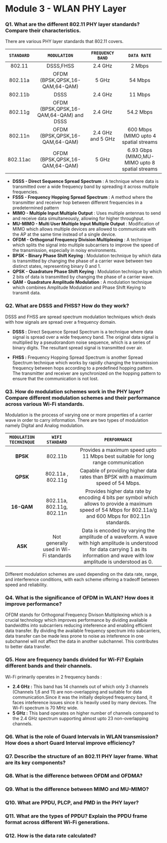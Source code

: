 # Module 3 - WLAN PHY Layer

### Q1. What are the different 802.11 PHY layer standards? Compare their characteristics.
There are various PHY layer standards that 802.11 covers.

| **`STANDARD`** | **`MODULATION`** | **`FREQUENCY BAND`** | **`DATA RATE`** |
|    :---:     |     :---:      |       :---:        |     :---:     |
|   802.11     |    DSSS,FHSS   | 2.4 GHz | 2 Mbps |
|   802.11a    |    OFDM (BPSK,QPSK,16-QAM,64-QAM)   | 5 GHz | 54 Mbps |
|   802.11b    |    DSSS    | 2.4 GHz | 11 Mbps |
|   802.11g    |    OFDM (BPSK,QPSK,16-QAM,64-QAM) and DSSS   | 2.4 GHz | 54.2 Mbps |
|   802.11n    |    OFDM (BPSK,QPSK,16-QAM,64-QAM)   | 2.4 GHz and 5 GHz | 600 Mbps (MIMO upto 4 spatial streams |
|   802.11ac    |    OFDM (BPSK,QPSK,16-QAM,64-QAM)   | 5 GHz | 6.93 Gbps (MIMO,MU-MIMO upto 8 spatial streams |

- **DSSS - Direct Sequence Spread Spectrum** : A technique where data is transmitted over a wide frequency band by spreading it across multiple frequencies. 
- **FSSS - Frequency Hopping Spread Spectrum** : A method where the transmitter and receiver hop between different frequencies in a predetermined pattern
- **MIMO - Multiple Input Multiple Output** : Uses multiple antennas to send and receive data simultaneously, allowing for higher throughput.
- **MU-MIMO - Multi User Multiple Input Multiple Output** : Modification of MIMO which allows multiple devices are allowed to communicate with the AP at the same time instead of a single device.
- **OFDM - Orthogonal Frequency Division Multiplexing** : A technique which splits the signal into multiple subcarriers to improve the speed of the transmission, especially in noisy environments.
- **BPSK - Binary Phase Shift Keying** : Modulation technique by which data is transmitted by changing the phase of a carrier wave between two distinct states, representing binary 0 and 1.
- **QPSK - Quadrature Phase Shift Keying** : Modulation technique by which 2 bits of data is transmitted by changing the phase of a carrier wave.
- **QAM - Quadrature Amplitude Modulation** : A modulation technique which combines Amplitude Modulation and Phase Shift Keying to transmit data.
  
### Q2. What are DSSS and FHSS? How do they work?
DSSS and FHSS are spread spectrum modulation techniques which deals with how signals are spread over a frequency domain. 

- **DSSS :** Direct Sequence Spread Spectrum is a technique where data signal is spread over a wide frequency band. The original data signal is multiplied by a pseudorandom noise sequence, which is a series of binary digits. The resultant spread signal is transmitted over air.

- **FHSS :** Frequency Hopping Spread Spectrum is another Spread Spectrum technique which works by rapidly changing the transmission frequency between hops according to a predefined hopping pattern. The transmitter and receiver are synchronized on the hopping pattern to ensure that the communication is not lost.

### Q3. How do modulation schemes work in the PHY layer? Compare different modulation schemes and their performance across various Wi-Fi standards.
Modulation is the process of varying one or more properties of a carrier wave in order to carry information. There are two types of modulation namely Digital and Analog modulation.

| **`MODULATION TECHNINQUE`** | **`WIFI STANDARD`** | **`PERFORMANCE`** |
|      :---:                  | :---:               | :---:             |
| **BPSK** | 802.11b | Provides a maximum speed upto 11 Mbps best suitable for long range communication |
| **QPSK** | 802.11a , 802.11g | Capable of providing higher data rates than BPSK with a maximum speed of 54 Mbps.|
| **16-QAM** | 802.11a, 802.11g, 802.11n | Provides higher data rate by encoding 4 bits per symbol which allows to provide a maximum speed of 54 Mbps for 802.11a/g and 600 Mbps for 802.11n standards.|
| **ASK** | Not generally used in Wi-Fi standards | Data is encoded by varying the amplitude of a waveform. A wave with high amplitude is understood for data carrying 1 as its information and wave with low amplitude is understood as 0.|

Different modulation schemes are used depending on the data rate, range, and interference conditions, with each scheme offering a tradeoff between speed and reliability.

### Q4. What is the significance of OFDM in WLAN? How does it improve performance?
OFDM stands for Orthogonal Frequency Divison Multiplexing which is a crucial technology which improves performance by dividing available bandwidths into subcarriers reducing inteference and enabling efficient data transfer. By dividing the available frequency spectrum into subcarriers, data transfer can be made less prone to noise as inteference in one subchannel will not affect the data in another subchannel. This contributes to better data transfer. 

### Q5. How are frequency bands divided for Wi-Fi? Explain different bands and their channels.
Wi-Fi primarily operates in 2 frequency bands :
* **2.4 GHz :** This band has 14 channels out of which only 3 channels (Channels 1,6 and 11) are non-overlapping and suitable for data communication.Since it was the initially deployed frequency band, it faces inteference issues since it is heavily used by many devices. The Wi-Fi spectrum is 70 MHz wide.
* **5 GHz :** This band operates on higher number of channels compared to the 2.4 GHz spectrum supporting almost upto 23 non-overlapping channels. 

### Q6. What is the role of Guard Intervals in WLAN transmission? How does a short Guard Interval improve efficiency?


### Q7. Describe the structure of an 802.11 PHY layer frame. What are its key components?


### Q8. What is the difference between OFDM and OFDMA?


### Q9. What is the difference between MIMO and MU-MIMO?


### Q10. What are PPDU, PLCP, and PMD in the PHY layer?


### Q11. What are the types of PPDU? Explain the PPDU frame format across different Wi-Fi generations.


### Q12. How is the data rate calculated?
